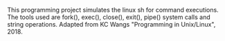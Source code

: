 This programming project simulates the linux sh for command executions. The
tools used are fork(), exec(), close(), exit(), pipe() system calls and string
operations. Adapted from KC Wangs "Programming in Unix/Linux", 2018.
